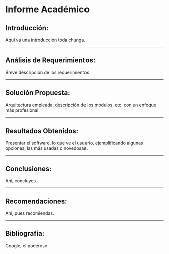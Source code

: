  # Informe  Académico 

## Introducción:

Aquí va una introducción toda chunga.

------

## Análisis de Requerimientos:

Breve descripción de los requerimientos.

------

## Solución Propuesta:

Arquitectura empleada, descripción de los módulos, etc. con un enfoque más profesional.

------

## Resultados Obtenidos:

Presentar el software, lo que ve el usuario, ejemplificando algunas opciones, las más usadas o novedosas.

------

## Conclusiones:

Ahí, concluyes.

---

## Recomendaciones:

Ahí, pues recomiendas.

---

## Bibliografía:

Google, el poderoso.